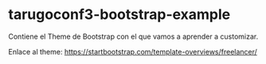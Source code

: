 # tarugoconf3-bootstrap-example
Contiene el Theme de Bootstrap con el que vamos a aprender a customizar.

Enlace al theme: https://startbootstrap.com/template-overviews/freelancer/

